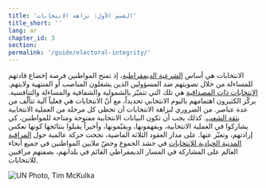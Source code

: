 ```yaml
---
title: 'القسم الأول: نزاهة الانتخابات'
title_short: ''
lang: ar
chapter_id: 3
section: 
permalink: '/guide/electoral-integrity/'
---
```


الانتخابات هي أساس [الشرعية الديمقراطية](/ar/guide/electoral-integrity/why-we-care/)، إذ تمنح المواطنين فرصة إخضاع قادتهم للمساءلة من خلال تصويتهم ضد المسؤولين الذين يشغلون المناصب أو المنتهية ولايتهم. [الانتخابات ذات المصداقية](/ar/guide/electoral-integrity/credible-elections/) هي تلك التي تتميّز بالشمولية والشفافية والمساءلة والتنافسية. يركّز الكثيرون اهتمامهم باليوم الانتخابي تحديداً، مع أنّ الانتخابات هي فعلياً آلية تتألّف من عدة عناصر. من الضروري لنزاهة الانتخابات أن تحظى كل مرحلة من العملية الانتخابية [بثقة الشعب](/ar/guide/electoral-integrity/public-confidence/). كذلك يجب أن تكون البيانات الانتخابية مفتوحة ومتاحة للمواطنين، كي يشاركوا في العملية الانتخابية، ويفهمونها، ويقيّمونها، وأخيراً يقبلوا بنتائجها كونها تعكس إرادتهم، وتعبّر عنها. على مدار العقود الثلاثة الماضية، نجحت حركة عالمية حول [المراقبة المدنية الحيادية للانتخابات](/ar/guide/electoral-integrity/election-observation/) في حشد الجموع وحضّ ملايين المواطنين في جميع أنحاء العالم على المشاركة في المسار الديمقراطي القائم في بلدانهم، بصفتهم مراقبين للانتخابات.

 ![UN Photo, Tim McKulka](/images/guide/UN-Photo-Tim-McKulka-433970.jpg)
